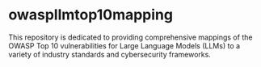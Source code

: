 # owaspllmtop10mapping
This repository is dedicated to providing comprehensive mappings of the OWASP Top 10 vulnerabilities for Large Language Models (LLMs) to a variety of industry standards and cybersecurity frameworks.
